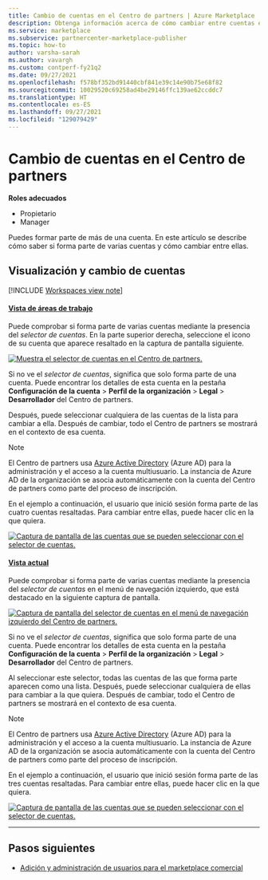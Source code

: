 ```yaml
---
title: Cambio de cuentas en el Centro de partners | Azure Marketplace
description: Obtenga información acerca de cómo cambiar entre cuentas en el programa Marketplace comercial del Centro de partners.
ms.service: marketplace
ms.subservice: partnercenter-marketplace-publisher
ms.topic: how-to
author: varsha-sarah
ms.author: vavargh
ms.custom: contperf-fy21q2
ms.date: 09/27/2021
ms.openlocfilehash: f578bf352bd91440cbf841e39c14e90b75e68f82
ms.sourcegitcommit: 10029520c69258ad4be29146ffc139ae62ccddc7
ms.translationtype: HT
ms.contentlocale: es-ES
ms.lasthandoff: 09/27/2021
ms.locfileid: "129079429"
---
```

# <a name="switch-accounts-in-partner-center"></a>Cambio de cuentas en el Centro de partners

**Roles adecuados**

- Propietario
- Manager

Puedes formar parte de más de una cuenta. En este artículo se describe cómo saber si forma parte de varias cuentas y cómo cambiar entre ellas.

## <a name="view-and-switch-accounts"></a>Visualización y cambio de cuentas

[!INCLUDE [Workspaces view note](./includes/preview-interface.md)]

#### <a name="workspaces-view"></a>[Vista de áreas de trabajo](#tab/workspaces-view)

Puede comprobar si forma parte de varias cuentas mediante la presencia del _selector de cuentas_. En la parte superior derecha, seleccione el icono de su cuenta que aparece resaltado en la captura de pantalla siguiente.

[ ![Muestra el selector de cuentas en el Centro de partners.](./media/manage-accounts/account-picker-workspaces.png) ](./media/manage-accounts/account-picker-workspaces.png#lightbox)

Si no ve el *selector de cuentas*, significa que solo forma parte de una cuenta. Puede encontrar los detalles de esta cuenta en la pestaña **Configuración de la cuenta** > **Perfil de la organización** > **Legal** > **Desarrollador** del Centro de partners.

Después, puede seleccionar cualquiera de las cuentas de la lista para cambiar a ella. Después de cambiar, todo el Centro de partners se mostrará en el contexto de esa cuenta.

> [!NOTE]
> El Centro de partners usa [Azure Active Directory](../active-directory/fundamentals/active-directory-whatis.md) (Azure AD) para la administración y el acceso a la cuenta multiusuario. La instancia de Azure AD de la organización se asocia automáticamente con la cuenta del Centro de partners como parte del proceso de inscripción.

En el ejemplo a continuación, el usuario que inició sesión forma parte de las cuatro cuentas resaltadas. Para cambiar entre ellas, puede hacer clic en la que quiera.

[ ![Captura de pantalla de las cuentas que se pueden seleccionar con el selector de cuentas.](./media/manage-accounts/account-picker-two-workspaces.png) ](./media/manage-accounts/account-picker-two-workspaces.png#lightbox)

#### <a name="current-view"></a>[Vista actual](#tab/current-view)

Puede comprobar si forma parte de varias cuentas mediante la presencia del *selector de cuentas* en el menú de navegación izquierdo, que está destacado en la siguiente captura de pantalla.

[ ![Captura de pantalla del selector de cuentas en el menú de navegación izquierdo del Centro de partners.](./media/manage-accounts/account-picker.png) ](./media/manage-accounts/account-picker.png#lightbox)

Si no ve el *selector de cuentas*, significa que solo forma parte de una cuenta. Puede encontrar los detalles de esta cuenta en la pestaña **Configuración de la cuenta** > **Perfil de la organización** > **Legal** > **Desarrollador** del Centro de partners.

Al seleccionar este selector, todas las cuentas de las que forma parte aparecen como una lista. Después, puede seleccionar cualquiera de ellas para cambiar a la que quiera. Después de cambiar, todo el Centro de partners se mostrará en el contexto de esa cuenta.

> [!NOTE]
> El Centro de partners usa [Azure Active Directory](../active-directory/fundamentals/active-directory-whatis.md) (Azure AD) para la administración y el acceso a la cuenta multiusuario. La instancia de Azure AD de la organización se asocia automáticamente con la cuenta del Centro de partners como parte del proceso de inscripción.

En el ejemplo a continuación, el usuario que inició sesión forma parte de las tres cuentas resaltadas. Para cambiar entre ellas, puede hacer clic en la que quiera.

[ ![Captura de pantalla de las cuentas que se pueden seleccionar con el selector de cuentas.](./media/manage-accounts/account-picker-two.png) ](./media/manage-accounts/account-picker-two.png#lightbox)

---

## <a name="next-steps"></a>Pasos siguientes

- [Adición y administración de usuarios para el marketplace comercial](add-manage-users.md)
